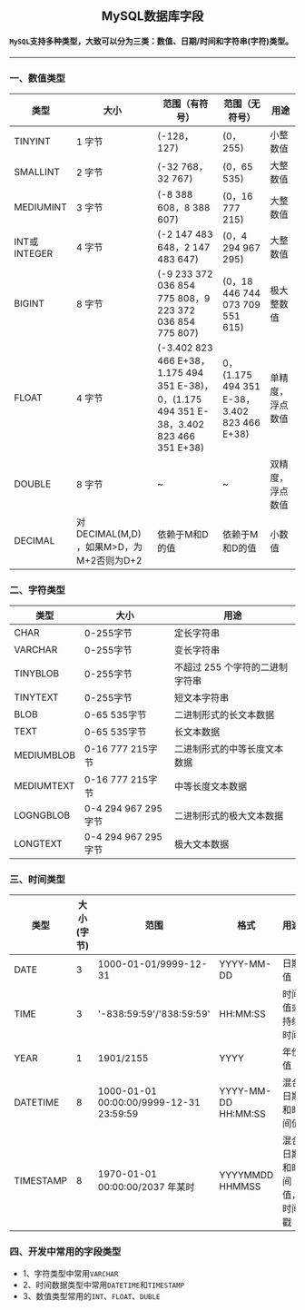 ## <center>MySQL数据库字段</center>

#### `MySQL`支持多种类型，大致可以分为三类：数值、日期/时间和字符串(字符)类型。
---

### 一、数值类型

|类型|大小|范围（有符号）|范围（无符号）|用途|
|---|----|-----------|------------|---|
|TINYINT|1 字节|(-128，127)|(0，255)|小整数值|
|SMALLINT|2 字节|(-32 768，32 767)|(0，65 535)|大整数值|
|MEDIUMINT|3 字节|(-8 388 608，8 388 607)|(0，16 777 215)|大整数值|
|INT或INTEGER|4 字节|(-2 147 483 648，2 147 483 647)|(0，4 294 967 295)|大整数值|
|BIGINT|8 字节|(-9 233 372 036 854 775 808，9 223 372 036 854 775 807)|(0，18 446 744 073 709 551 615)|极大整数值|
|FLOAT|4 字节|(-3.402 823 466 E+38，1.175 494 351 E-38)，0，(1.175 494 351 E-38，3.402 823 466 351 E+38)|0，(1.175 494 351 E-38，3.402 823 466 E+38)|单精度，浮点数值|
|DOUBLE|8 字节|~|~|双精度，浮点数值|
|DECIMAL|对DECIMAL(M,D) ，如果M>D，为M+2否则为D+2|依赖于M和D的值|依赖于M和D的值|小数值|

### 二、字符类型

|类型|大小|用途|
|---|---|---|
|CHAR|0-255字节|定长字符串|
|VARCHAR|0-255字节|变长字符串|
|TINYBLOB|0-255字节|不超过 255 个字符的二进制字符串|
|TINYTEXT|0-255字节|短文本字符串|
|BLOB|0-65 535字节|二进制形式的长文本数据|
|TEXT|0-65 535字节|长文本数据|
|MEDIUMBLOB|0-16 777 215字节|二进制形式的中等长度文本数据|
|MEDIUMTEXT|0-16 777 215字节|中等长度文本数据|
|LOGNGBLOB|0-4 294 967 295字节|二进制形式的极大文本数据|
|LONGTEXT|0-4 294 967 295字节|极大文本数据|

### 三、时间类型

|类型|大小(字节)|范围|格式|用途|
|---|---|---|---|---|
|DATE|3|1000-01-01/9999-12-31|YYYY-MM-DD|日期值|
|TIME|3|'-838:59:59'/'838:59:59'|HH:MM:SS|时间值或持续时间|
|YEAR|1|1901/2155|YYYY|年份值|
|DATETIME|8|1000-01-01 00:00:00/9999-12-31 23:59:59|YYYY-MM-DD HH:MM:SS|混合日期和时间值|
|TIMESTAMP|8|1970-01-01 00:00:00/2037 年某时|YYYYMMDD HHMMSS|混合日期和时间值，时间戳|

### 四、开发中常用的字段类型
* 1、字符类型中常用`VARCHAR`
* 2、时间数据类型中常用`DATETIME`和`TIMESTAMP`
* 3、数值类型常用的`INT`、`FLOAT`、`DUBLE`

